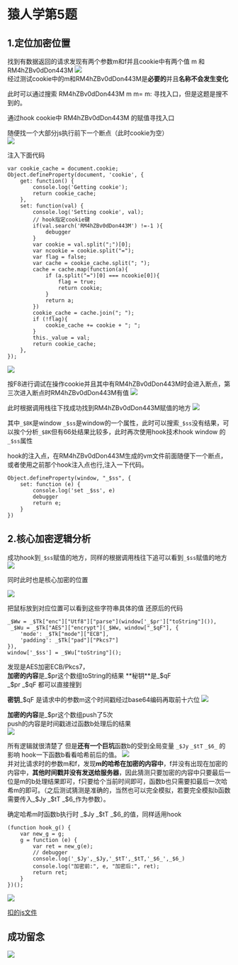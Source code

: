 # 猿人学第5题
## 1.定位加密位置
找到有数据返回的请求发现有两个参数m和f并且cookie中有两个值 m 和 RM4hZBv0dDon443M 
![](./pic/05/01.png)  
经过测试cookie中的m和RM4hZBv0dDon443M是**必要的**并且**名称不会发生变化**  

此时可以通过搜索 RM4hZBv0dDon443M m m= m: 寻找入口，但是这题是搜不到的。

通过hook cookie中 RM4hZBv0dDon443M 的赋值寻找入口

随便找一个大部分js执行前下一个断点（此时cookie为空）  
![](./pic/05/02.png)

注入下面代码
```
var cookie_cache = document.cookie;
Object.defineProperty(document, 'cookie', {
    get: function() {
        console.log('Getting cookie');
        return cookie_cache;
    },
    set: function(val) {
        console.log('Setting cookie', val);
        // hook指定cookie键
        if(val.search('RM4hZBv0dDon443M') !=-1 ){
            debugger
        }
        var cookie = val.split(";")[0];
        var ncookie = cookie.split("=");
        var flag = false;
        var cache = cookie_cache.split("; ");
        cache = cache.map(function(a){
            if (a.split("=")[0] === ncookie[0]){
                flag = true;
                return cookie;
            }
            return a;
        })
        cookie_cache = cache.join("; ");
        if (!flag){
            cookie_cache += cookie + "; ";
        }
        this._value = val;
        return cookie_cache;
    },
});
```
![](./pic/05/03.png)

按F8进行调试在操作cookie并且其中有RM4hZBv0dDon443M时会进入断点，第三次进入断点时RM4hZBv0dDon443M有值
![](./pic/05/04.png)

此时根据调用栈往下找成功找到RM4hZBv0dDon443M赋值的地方
![](./pic/05/05.png)

其中`_$8K`是window `_$ss`是window的一个属性，此时可以搜索`_$ss`没有结果，可以挨个分析`_$8K`但有66处结果比较多，此时再次使用hook技术hook window 的`_$ss`属性

hook的注入点，在RM4hZBv0dDon443M生成的vm文件前面随便下一个断点，或者使用之前那个hook注入点也行,注入一下代码。
```
Object.defineProperty(window, "_$ss", {
    set: function (e) {
        console.log('set _$ss', e)
        debugger
        return e;
    }
})
```

## 2.核心加密逻辑分析
成功hook到`_$ss`赋值的地方，同样的根据调用栈往下追可以看到`_$ss`赋值的地方  
![](./pic/05/07.png)


同时此时也是核心加密的位置  

![](./pic/05/08.png)

把鼠标放到对应位置可以看到这些字符串具体的值
还原后的代码
```
_$Ww = _$Tk["enc"]["Utf8"]["parse"](window['_$pr']["toString"]()), 
 _$Wu = _$Tk["AES"]["encrypt"](_$Ww, window["_$qF"], {
    'mode': _$Tk["mode"]["ECB"],
    'padding': _$Tk["pad"]["Pkcs7"]
}), 
window['_$ss'] = _$Wu["toString"]();
```

发现是AES加密ECB/Pkcs7，  
**加密的内容**是_$pr这个数组toString的结果    
**秘钥**是_$qF  
_$pr _$qF 都可以直接搜到

**密钥**_$qF 是请求中的参数m这个时间戳经过base64编码再取前十六位
![](./pic/05/09.png)  

**加密的内容**是_$pr这个数组push了5次  
push的内容是时间戳进过函数b处理后的结果  
![](./pic/05/10.png)  

所有逻辑就很清楚了 但是**还有一个巨坑**函数b的受到全局变量 `_$Jy` `_$tT` `_$6_`  的影响
hook一下函数b看看哈希前后的值。
![](./pic/05/13.png)  
并对比请求时的参数m和f，发现**m的哈希在加密的内容中**，f并没有出现在加密的内容中，**其他时间戳并没有发送给服务器**，因此猜测只要加密的内容中只要最后一位是m的b处理结果即可，f只要给个当前时间即可，函数b也只需要扣最后一次哈希m的即可。（之后测试猜测是准确的，当然也可以完全模拟，若要完全模拟b函数需要传入_$Jy _$tT _$6_作为参数）。

确定哈希m时函数b执行时 _$Jy _$tT _$6_的值，同样适用hook
```
(function hook_g() {
    var new_g = g;
    g = function (e) {
        var ret = new_g(e);
        // debugger
        console.log('_$Jy',_$Jy,'_$tT',_$tT,'_$6_',_$6_)
        console.log("加密前:", e, "加密后:", ret);
        return ret;
    }
})();
```
![](./pic/05/14.png) 

[扣的js文件](../match05/05.js)


## 成功留念
![](../success_pictures/success05.png)